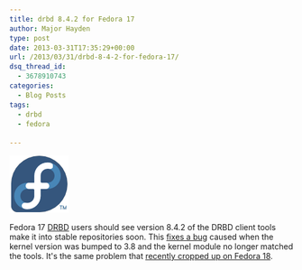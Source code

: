 ```yaml
---
title: drbd 8.4.2 for Fedora 17
author: Major Hayden
type: post
date: 2013-03-31T17:35:29+00:00
url: /2013/03/31/drbd-8-4-2-for-fedora-17/
dsq_thread_id:
  - 3678910743
categories:
  - Blog Posts
tags:
  - drbd
  - fedora

---
```

![1]

Fedora 17 [DRBD][2] users should see version 8.4.2 of the DRBD client tools make it into stable repositories soon. This [fixes a bug][3] caused when the kernel version was bumped to 3.8 and the kernel module no longer matched the tools. It's the same problem that [recently cropped up on Fedora 18][4].

<br clear="all" />

 [1]: /wp-content/uploads/2012/01/fedorainfinity.png
 [2]: http://en.wikipedia.org/wiki/DRBD
 [3]: https://bugzilla.redhat.com/show_bug.cgi?id=924821
 [4]: /2013/03/15/drbd-8-4-2-for-fedora-18/
